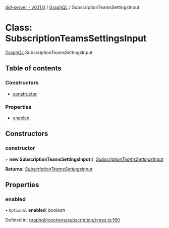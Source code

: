 [did-server - v0.11.0](../README.md) / [GraphQL](../modules/graphql.md) / SubscriptionTeamsSettingsInput

# Class: SubscriptionTeamsSettingsInput

[GraphQL](../modules/graphql.md).SubscriptionTeamsSettingsInput

## Table of contents

### Constructors

- [constructor](graphql.subscriptionteamssettingsinput.md#constructor)

### Properties

- [enabled](graphql.subscriptionteamssettingsinput.md#enabled)

## Constructors

### constructor

\+ **new SubscriptionTeamsSettingsInput**(): [*SubscriptionTeamsSettingsInput*](graphql.subscriptionteamssettingsinput.md)

**Returns:** [*SubscriptionTeamsSettingsInput*](graphql.subscriptionteamssettingsinput.md)

## Properties

### enabled

• `Optional` **enabled**: *boolean*

Defined in: [graphql/resolvers/subscription/types.ts:160](https://github.com/Puzzlepart/did/blob/dev/server/graphql/resolvers/subscription/types.ts#L160)
